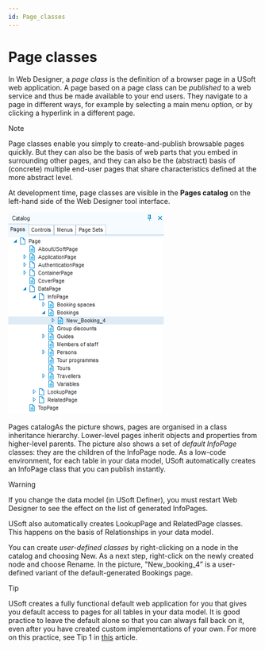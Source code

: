 ```yaml
---
id: Page_classes
---
```


# Page classes

In Web Designer, a *page class* is the definition of a browser page in a USoft web application. A page based on a page class can be *published* to a web service and thus be made available to your end users. They navigate to a page in different ways, for example by selecting a main menu option, or by clicking a hyperlink in a different page.

> [!NOTE]
> Page classes enable you simply to create-and-publish browsable pages quickly. But they can also be the basis of web parts that you embed in surrounding other pages, and they can also be the (abstract) basis of (concrete) multiple end-user pages that share characteristics defined at the more abstract level.

At development time, page classes are visible in the **Pages catalog** on the left-hand side of the Web Designer tool interface.

![](./assets/3928bb25-b855-462a-8460-ad5464fd806e.png)

Pages catalogAs the picture shows, pages are organised in a class inheritance hierarchy. Lower-level pages inherit objects and properties from higher-level parents. The picture also shows a set of *default InfoPage* classes: they are the children of the InfoPage node. As a low-code environment, for each table in your data model, USoft automatically creates an InfoPage class that you can publish instantly.

> [!WARNING]
> If you change the data model (in USoft Definer), you must restart Web Designer to see the effect on the list of generated InfoPages.

USoft also automatically creates LookupPage and RelatedPage classes. This happens on the basis of Relationships in your data model.

You can create *user-defined classes* by right-clicking on a node in the catalog and choosing New. As a next step, right-click on the newly created node and choose Rename. In the picture, "New_booking_4” is a user-defined variant of the default-generated Bookings page.

> [!TIP]
> USoft creates a fully functional default web application for you that gives you default access to pages for all tables in your data model. It is good practice to leave the default alone so that you can always fall back on it, even after you have created custom implementations of your own. For more on this practice, see Tip 1 in [this](/docs/Web_and_app_UIs/Web_menus/Web_menus_Quick_Start.md) article.